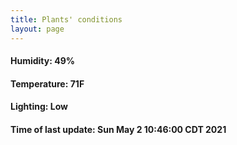 ```yaml
---
title: Plants' conditions
layout: page
---
```



#### Humidity: 49%
#### Temperature: 71F
#### Lighting: Low
#### Time of last update: Sun May  2 10:46:00 CDT 2021
